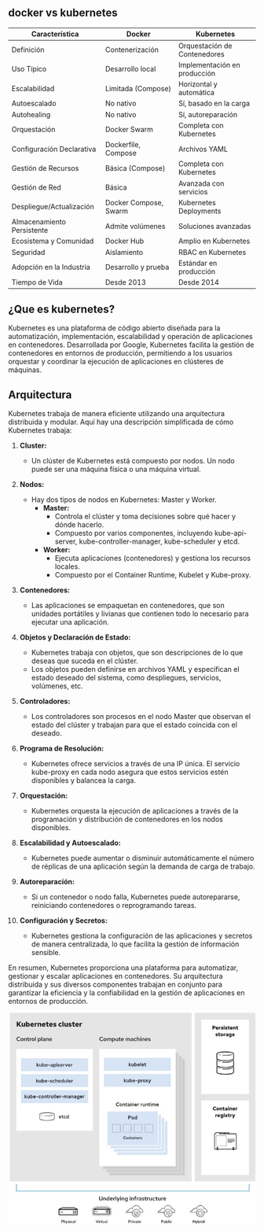 ## docker vs kubernetes

| Característica            | Docker              | Kubernetes                |
|---------------------------|---------------------|---------------------------|
| Definición                | Contenerización     | Orquestación de Contenedores|
| Uso Típico                | Desarrollo local    | Implementación en producción|
| Escalabilidad             | Limitada (Compose)  | Horizontal y automática    |
| Autoescalado              | No nativo           | Sí, basado en la carga     |
| Autohealing               | No nativo           | Sí, autoreparación        |
| Orquestación              | Docker Swarm        | Completa con Kubernetes   |
| Configuración Declarativa | Dockerfile, Compose | Archivos YAML             |
| Gestión de Recursos       | Básica (Compose)     | Completa con Kubernetes   |
| Gestión de Red            | Básica               | Avanzada con servicios    |
| Despliegue/Actualización  | Docker Compose, Swarm| Kubernetes Deployments    |
| Almacenamiento Persistente| Admite volúmenes     | Soluciones avanzadas      |
| Ecosistema y Comunidad     | Docker Hub           | Amplio en Kubernetes       |
| Seguridad                 | Aislamiento          | RBAC en Kubernetes        |
| Adopción en la Industria  | Desarrollo y prueba  | Estándar en producción    |
| Tiempo de Vida            | Desde 2013           | Desde 2014                |


## ¿Que es kubernetes?

Kubernetes es una plataforma de código abierto diseñada para la automatización, implementación, escalabilidad y operación de aplicaciones en contenedores. Desarrollada por Google, Kubernetes facilita la gestión de contenedores en entornos de producción, permitiendo a los usuarios orquestar y coordinar la ejecución de aplicaciones en clústeres de máquinas.

## Arquitectura

Kubernetes trabaja de manera eficiente utilizando una arquitectura distribuida y modular. Aquí hay una descripción simplificada de cómo Kubernetes trabaja:

1. **Cluster:**
   - Un clúster de Kubernetes está compuesto por nodos. Un nodo puede ser una máquina física o una máquina virtual.

2. **Nodos:**
   - Hay dos tipos de nodos en Kubernetes: Master y Worker.
      - **Master:**
         - Controla el clúster y toma decisiones sobre qué hacer y dónde hacerlo.
         - Compuesto por varios componentes, incluyendo kube-api-server, kube-controller-manager, kube-scheduler y etcd.
      - **Worker:**
         - Ejecuta aplicaciones (contenedores) y gestiona los recursos locales.
         - Compuesto por el Container Runtime, Kubelet y Kube-proxy.

3. **Contenedores:**
   - Las aplicaciones se empaquetan en contenedores, que son unidades portátiles y livianas que contienen todo lo necesario para ejecutar una aplicación.

4. **Objetos y Declaración de Estado:**
   - Kubernetes trabaja con objetos, que son descripciones de lo que deseas que suceda en el clúster.
   - Los objetos pueden definirse en archivos YAML y especifican el estado deseado del sistema, como despliegues, servicios, volúmenes, etc.

5. **Controladores:**
   - Los controladores son procesos en el nodo Master que observan el estado del clúster y trabajan para que el estado coincida con el deseado.

6. **Programa de Resolución:**
   - Kubernetes ofrece servicios a través de una IP única. El servicio kube-proxy en cada nodo asegura que estos servicios estén disponibles y balancea la carga.

7. **Orquestación:**
   - Kubernetes orquesta la ejecución de aplicaciones a través de la programación y distribución de contenedores en los nodos disponibles.

8. **Escalabilidad y Autoescalado:**
   - Kubernetes puede aumentar o disminuir automáticamente el número de réplicas de una aplicación según la demanda de carga de trabajo.

9. **Autoreparación:**
   - Si un contenedor o nodo falla, Kubernetes puede autorepararse, reiniciando contenedores o reprogramando tareas.

10. **Configuración y Secretos:**
    - Kubernetes gestiona la configuración de las aplicaciones y secretos de manera centralizada, lo que facilita la gestión de información sensible.

En resumen, Kubernetes proporciona una plataforma para automatizar, gestionar y escalar aplicaciones en contenedores. Su arquitectura distribuida y sus diversos componentes trabajan en conjunto para garantizar la eficiencia y la confiabilidad en la gestión de aplicaciones en entornos de producción.

![Diagrama](https://github.com/Andherson333333/k8s/blob/main/arquictectura/imagenes/kubernetes-2.JPG)
